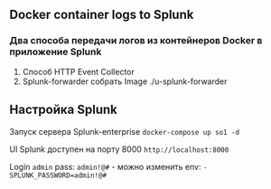 ## Docker container logs to Splunk
### Два способа передачи логов из контейнеров Docker в приложение Splunk

1. Способ HTTP Event Collector
2. Splunk-forwarder собрать Image ./u-splunk-forwarder


## Настройка Splunk

Запуск сервера Splunk-enterprise `docker-compose up so1 -d`

UI Splunk доступен на порту 8000 `http://localhost:8000`

Login `admin` pass: `admin!@#` - можно изменить env: `- SPLUNK_PASSWORD=admin!@#`
